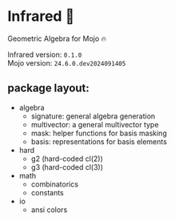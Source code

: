 # Infrared 🔆
Geometric Algebra for Mojo 🔥

Infrared version: `0.1.0`  
Mojo version: `24.6.0.dev2024091405`

## package layout:

- algebra
    - signature: general algebra generation
    - multivector: a general multivector type
    - mask: helper functions for basis masking
    - basis: representations for basis elements
- hard
    - g2 (hard-coded cl(2))
    - g3 (hard-coded cl(3))
- math
    - combinatorics
    - constants
- io
    - ansi colors
